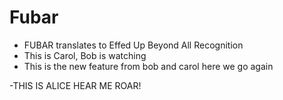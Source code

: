 # Fubar
- FUBAR translates to Effed Up Beyond All Recognition
- This is Carol, Bob is watching
- This is the new feature from bob and carol
 here we go again

-THIS IS ALICE HEAR ME ROAR!

